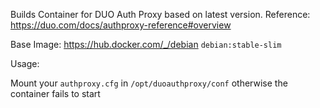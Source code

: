 Builds Container for DUO Auth Proxy based on latest version.
Reference: https://duo.com/docs/authproxy-reference#overview

Base Image: https://hub.docker.com/_/debian `debian:stable-slim`

Usage:

Mount your `authproxy.cfg` in `/opt/duoauthproxy/conf` otherwise the container fails to start
